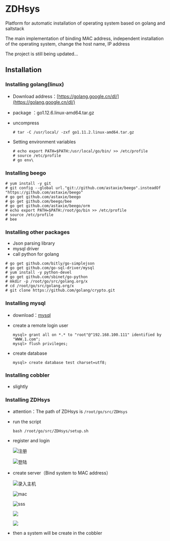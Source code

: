 # ZDHsys

Platform for automatic installation of operating system based on golang and saltstack

The main implementation of binding MAC address, independent installation of the operating system, change the host name, IP address

The project is still being updated...

## Installation

### Installing golang(linux)

- Download address：[https://golang.google.cn/dl/](https://golang.google.cn/dl/)

- package ：go1.12.6.linux-amd64.tar.gz

- uncompress

  ```shell
  # tar -C /usr/local/ -zxf go1.11.2.linux-amd64.tar.gz
  ```

- Setting environment variables

  ```shell
  # echo export PATH=$PATH:/usr/local/go/bin/ >> /etc/profile
  # source /etc/profile
  # go env\
  ```

### Installing beego

```shell
# yum install -y git
# git config --global url."git://github.com/astaxie/beego".insteadOf "https://github.com/astaxie/beego"
# go get github.com/astaxie/beego
# go get github.com/beego/bee
# go get github.com/astaxie/beego/orm
# echo export PATH=$PATH:/root/go/bin >> /etc/profile
# source /etc/profile
# bee
```

### Installing other packages

- Json parsing library
- mysql driver
- call python for golang

```shell
# go get github.com/bitly/go-simplejson
# go get github.com/go-sql-driver/mysql
# yum install -y python-devel
# go get github.com/sbinet/go-python
# mkdir -p /root/go/src/golang.org/x
# cd /root/go/src/golang.org/x
# git clone https://github.com/golang/crypto.git
```

### Installing mysql

- download：[mysql](https://dev.mysql.com/downloads/mysql/) 

- create a remote login user

  ```mysql
  mysql> grant all on *.* to "root"@"192.168.100.111" identified by "WWW.1.com";
  mysql> flush privileges;
  ```

- create database

  ```mysql
  mysql> create database test charset=utf8;
  ```

### Installing cobbler 

- slightly

### Installing ZDHsys

- attention：The path of ZDHsys is  `/root/go/src/ZDHsys`

- run the script

  ```shell
  bash /root/go/src/ZDHsys/setup.sh
  ```

- register and login

  ![注册](http://chuantu.xyz/t6/702/1560917837x2918527082.png)

  ![登陆](http://chuantu.xyz/t6/702/1560917934x2362407012.png)

- create  server（Bind system to MAC address）

  ![录入主机](http://chuantu.xyz/t6/702/1560925278x3752237043.png)

  ![mac](http://chuantu.xyz/t6/702/1560925396x3752237043.png)

  ![sss](http://chuantu.xyz/t6/702/1560926226x1709417317.png)

  ![](http://chuantu.xyz/t6/702/1560926259x1033347913.png)

  ![](http://chuantu.xyz/t6/702/1560926288x1709417317.png)

- then  a system will be create in the cobbler
